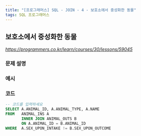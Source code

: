 ```yaml
---
title: "[프로그래머스] SQL - JOIN - 4 - 보호소에서 중성화한 동물"
tags: SQL 프로그래머스
---
```


## 보호소에서 중성화한 동물

*<https://programmers.co.kr/learn/courses/30/lessons/59045>*

### 문제 설명

### 예시

### 코드

``` sql
-- 코드를 입력하세요
SELECT A.ANIMAL_ID, A.ANIMAL_TYPE, A.NAME
FROM   ANIMAL_INS A
       INNER JOIN ANIMAL_OUTS B
       ON A.ANIMAL_ID = B.ANIMAL_ID
WHERE  A.SEX_UPON_INTAKE != B.SEX_UPON_OUTCOME
```